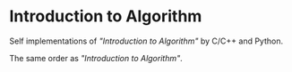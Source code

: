 # Introduction to Algorithm
Self implementations of *"Introduction to Algorithm"* by C/C++ and Python.

The same order as *"Introduction to Algorithm"*.
